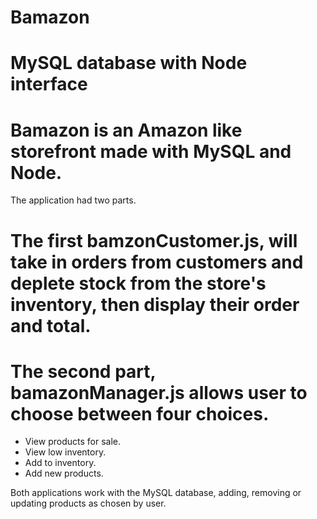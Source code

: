 # Bamazon
# MySQL database with Node interface

# Bamazon is an Amazon like storefront made with MySQL and Node.
The application had two parts.  

# The first bamzonCustomer.js, will take in orders from customers and deplete stock from the store's inventory, then display their order and total.

# The second part, bamazonManager.js allows user to choose between four choices.

* View products for sale.
* View low inventory.
* Add to inventory.
* Add new products.

Both applications work with the MySQL database, adding, removing or updating products as chosen by user.
